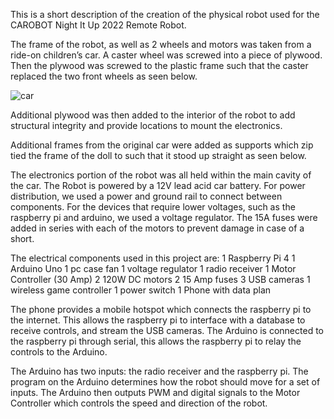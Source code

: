 This is a short description of the creation of the physical robot used for the CAROBOT Night It Up 2022 Remote Robot. 

The frame of the robot, as well as 2 wheels and motors was taken from a ride-on children’s car. A caster wheel was screwed into a piece of plywood. Then the plywood was screwed to the plastic frame such that the caster replaced the two front wheels as seen below. 

![car](https://github.com//carobot/NIU-Remote-Robot/PXL_20220630_161905990(2).jpg?raw=true)

Additional plywood was then added to the interior of the robot to add structural integrity and provide locations to mount the electronics. 

Additional frames from the original car were added as supports which zip tied the frame of the doll to such that it stood up straight as seen below.

The electronics portion of the robot was all held within the main cavity of the car. The Robot is powered by a 12V lead acid car battery. For power distribution, we used a power and ground rail to connect between components. For the devices that require lower voltages, such as the raspberry pi and arduino, we used a voltage regulator. The 15A fuses were added in series with each of the motors to prevent damage in case of a short. 

The electrical components used in this project are:
1 Raspberry Pi 4
1 Arduino Uno
1 pc case fan
1 voltage regulator
1 radio receiver
1 Motor Controller (30 Amp)
2 120W DC motors 
2 15 Amp fuses
3 USB cameras
1 wireless game controller
1 power switch
1 Phone with data plan


The phone provides a mobile hotspot which connects the raspberry pi to the internet. This allows the raspberry pi to interface with a database to receive controls, and stream the USB cameras. The Arduino is connected to the raspberry pi through serial, this allows the raspberry pi to relay the controls to the Arduino. 

The Arduino has two inputs: the radio receiver and the raspberry pi. The program on the Arduino determines how the robot should move for a set of inputs. The Arduino then outputs PWM and digital signals to the Motor Controller which controls the speed and direction of the robot.
